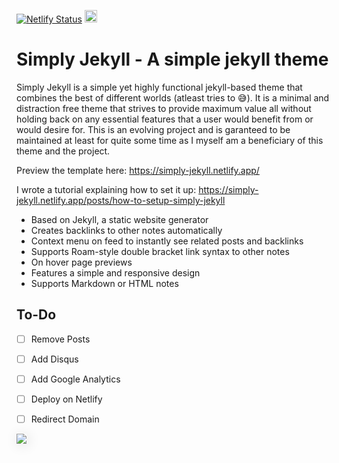 [![Netlify Status](https://api.netlify.com/api/v1/badges/42c75d17-5f01-4aea-9da3-4538ba92122e/deploy-status)](https://app.netlify.com/sites/simply-jekyll/deploys)
<a href="https://jekyll-themes.com">
    <img src="https://img.shields.io/badge/featured%20on-JT-red.svg" height="20" alt="Jekyll Themes Shield" >
</a>

# Simply Jekyll - A simple jekyll theme

Simply Jekyll is a simple yet highly functional jekyll-based theme that combines the best of different worlds (atleast tries to 😅). It is a minimal and distraction free theme that strives to provide maximum value all without holding back on any essential features that a user would benefit from or would desire for. This is an evolving project and is garanteed to be maintained at least for quite some time as I myself am a beneficiary of this theme and the project.

Preview the template here: https://simply-jekyll.netlify.app/

I wrote a tutorial explaining how to set it up: https://simply-jekyll.netlify.app/posts/how-to-setup-simply-jekyll

- Based on Jekyll, a static website generator
- Creates backlinks to other notes automatically
- Context menu on feed to instantly see related posts and backlinks
- Supports Roam-style double bracket link syntax to other notes
- On hover page previews
- Features a simple and responsive design
- Supports Markdown or HTML notes


## To-Do

- [ ] Remove Posts
- [ ] Add Disqus
- [ ] Add Google Analytics
- [ ] Deploy on Netlify
- [ ] Redirect Domain


<img src="https://www.dropbox.com/s/46yfu5fwvfugfvc/end_result.JPG?raw=1" style="box-shadow: 2px 2px 20px 0 #ddd;"/>
